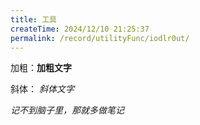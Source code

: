 ```yaml
---
title: 工具
createTime: 2024/12/10 21:25:37 
permalink: /record/utilityFunc/iodlr0ut/
---
```


加粗：**加粗文字**

斜体： _斜体文字_

 _记不到脑子里，那就多做笔记_